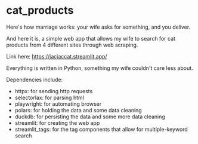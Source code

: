 # cat_products

Here's how marriage works: your wife asks for something, and you deliver.

And here it is, a simple web app that allows my wife to search for cat products from 4 different sites through web scraping. 

Link here: https://jacjaccat.streamlit.app/

Everything is written in Python, something my wife couldn't care less about. 

Dependencies include:

 - httpx: for sending http requests
 - selectorlax: for parsing html
 - playwright: for automating browser
 - polars: for holding the data and some data cleaning
 - duckdb: for persisting the data and some more data cleaning
 - streamlit: for creating the web app
 - streamlit_tags: for the tag components that allow for multiple-keyword search
